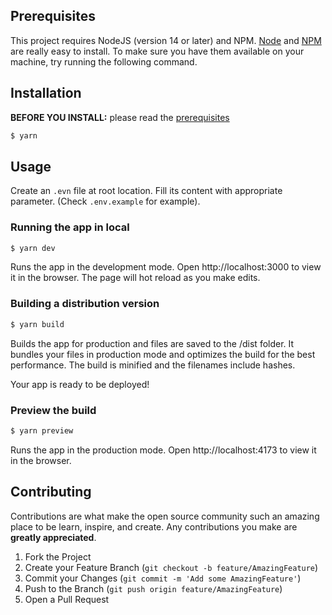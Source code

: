 ## Prerequisites

This project requires NodeJS (version 14 or later) and NPM.
[Node](http://nodejs.org/) and [NPM](https://npmjs.org/) are really easy to install.
To make sure you have them available on your machine,
try running the following command.

## Installation

**BEFORE YOU INSTALL:** please read the [prerequisites](#prerequisites)

```sh
$ yarn
```

## Usage

Create an `.evn` file at root location. Fill its content with appropriate parameter. (Check `.env.example` for example).

### Running the app in local

```sh
$ yarn dev
```
Runs the app in the development mode. Open http://localhost:3000 to view it in the browser. The page will hot reload as you make edits.

### Building a distribution version

```sh
$ yarn build
```

Builds the app for production and files are saved to the /dist folder. It bundles your files in production mode and optimizes the build for the best performance. The build is minified and the filenames include hashes.

Your app is ready to be deployed!

### Preview the build

```sh
$ yarn preview
```

Runs the app in the production mode. Open http://localhost:4173 to view it in the browser.

## Contributing

Contributions are what make the open source community such an amazing place to be learn, inspire, and create. Any contributions you make are **greatly appreciated**.

1. Fork the Project
2. Create your Feature Branch (`git checkout -b feature/AmazingFeature`)
3. Commit your Changes (`git commit -m 'Add some AmazingFeature'`)
4. Push to the Branch (`git push origin feature/AmazingFeature`)
5. Open a Pull Request
